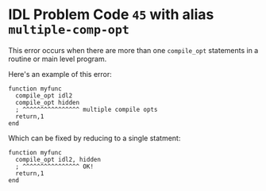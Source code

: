 # IDL Problem Code `45` with alias `multiple-comp-opt`

<!--@include: ./severity/disable_problem.md-->

<!--@include: ./severity/docs_error.md-->

This error occurs when there are more than one `compile_opt` statements in a routine or main level program.

Here's an example of this error:

```idl{2,3,4}
function myfunc
  compile_opt idl2
  compile_opt hidden
  ; ^^^^^^^^^^^^^^^^ multiple compile opts
  return,1
end
```

Which can be fixed by reducing to a single statment:

```idl{2,3}
function myfunc
  compile_opt idl2, hidden
  ; ^^^^^^^^^^^^^^^^ OK!
  return,1
end
```
